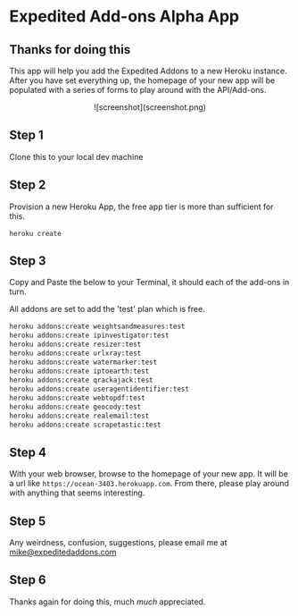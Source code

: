 # Expedited Add-ons Alpha App
## Thanks for doing this

This app will help you add the Expedited Addons to a new Heroku instance. After you have set everything up, the homepage of your new app will be populated with a series of forms to play around with the API/Add-ons.

<center>
![screenshot](screenshot.png)
</center>


## Step 1

Clone this to your local dev machine

## Step 2 

Provision a new Heroku App, the free app tier is more than sufficient for this.

```
heroku create
```

## Step 3 

Copy and Paste the below to your Terminal, it should each of the add-ons in turn. 

All addons are set to add the 'test' plan which is free. 

```
heroku addons:create weightsandmeasures:test
heroku addons:create ipinvestigator:test
heroku addons:create resizer:test
heroku addons:create urlxray:test
heroku addons:create watermarker:test
heroku addons:create iptoearth:test
heroku addons:create qrackajack:test
heroku addons:create useragentidentifier:test
heroku addons:create webtopdf:test
heroku addons:create geocody:test
heroku addons:create realemail:test
heroku addons:create scrapetastic:test
```

## Step 4 

With your web browser, browse to the homepage of your new app. It will be a url like `https://ocean-3403.herokuapp.com`. From there, please play around with anything that seems interesting. 

## Step 5 

Any weirdness, confusion, suggestions, please email me at mike@expeditedaddons.com

## Step 6 

Thanks again for doing this, much *much* appreciated.